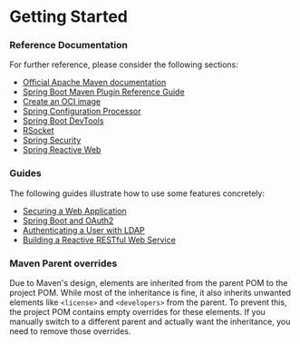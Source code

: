 # Getting Started

### Reference Documentation

For further reference, please consider the following sections:

* [Official Apache Maven documentation](https://maven.apache.org/guides/index.html)
* [Spring Boot Maven Plugin Reference Guide](https://docs.spring.io/spring-boot/3.5.6/maven-plugin)
* [Create an OCI image](https://docs.spring.io/spring-boot/3.5.6/maven-plugin/build-image.html)
* [Spring Configuration Processor](https://docs.spring.io/spring-boot/3.5.6/specification/configuration-metadata/annotation-processor.html)
* [Spring Boot DevTools](https://docs.spring.io/spring-boot/3.5.6/reference/using/devtools.html)
* [RSocket](https://rsocket.io/)
* [Spring Security](https://docs.spring.io/spring-boot/3.5.6/reference/web/spring-security.html)
* [Spring Reactive Web](https://docs.spring.io/spring-boot/3.5.6/reference/web/reactive.html)

### Guides

The following guides illustrate how to use some features concretely:

* [Securing a Web Application](https://spring.io/guides/gs/securing-web/)
* [Spring Boot and OAuth2](https://spring.io/guides/tutorials/spring-boot-oauth2/)
* [Authenticating a User with LDAP](https://spring.io/guides/gs/authenticating-ldap/)
* [Building a Reactive RESTful Web Service](https://spring.io/guides/gs/reactive-rest-service/)

### Maven Parent overrides

Due to Maven's design, elements are inherited from the parent POM to the project POM.
While most of the inheritance is fine, it also inherits unwanted elements like `<license>` and `<developers>` from the
parent.
To prevent this, the project POM contains empty overrides for these elements.
If you manually switch to a different parent and actually want the inheritance, you need to remove those overrides.

